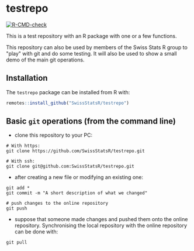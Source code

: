 # testrepo
<!-- badges: start -->
[![R-CMD-check](https://github.com/SwissStatsR/testrepo/actions/workflows/R-CMD-check.yaml/badge.svg)](https://github.com/SwissStatsR/testrepo/actions/workflows/R-CMD-check.yaml)
<!-- badges: end -->


This is a test repository with an R package with one or a few functions.  

This repository can also be used by members of the Swiss Stats R group to "play" with git and do some testing. It will also be used to show a small demo of the main git operations.


## Installation

The `testrepo` package can be installed from R with:
```r
remotes::install_github("SwissStatsR/testrepo")
```


## Basic `git` operations (from the command line)

- clone this repository to your PC:
```
# With https:
git clone https://github.com/SwissStatsR/testrepo.git

# With ssh:
git clone git@github.com:SwissStatsR/testrepo.git
```

- after creating a new file or modifying an existing one:
```
git add *
git commit -m "A short description of what we changed"

# push changes to the online repository
git push
```

- suppose that someone made changes and pushed them onto the online repository. Synchronising the local repository with the online repository can be done with:
```
git pull
```


